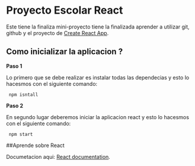 # Proyecto Escolar React 

Este tiene la finaliza mini-proyecto tiene la finalizada aprender a utilizar git, github y el proyecto  de [Create React App](https://github.com/facebook/create-react-app).

## Como inicializar la aplicacion ?

**Paso 1**

Lo primero que se debe realizar es instalar todas las dependecias y esto lo hacesmos con el siguiente comando:

```
 npm isntall

 ```
 **Paso 2**

En  segundo lugar deberemos iniciar la aplicacion react  y esto lo hacesmos con el siguiente comando:

```
 npm start

 ```

##Aprende sobre React

Documetacion aqui:  [React documentation](https://reactjs.org/).
